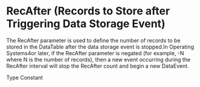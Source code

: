 # RecAfter (Records to Store after Triggering Data Storage Event)

The RecAfter parameter is used to define the number of records to be stored in the DataTable after the data storage event is stopped.In Operating Systems4or later, if the RecAfter parameter is negated (for example, -N where N is the number of records), then a new event occurring during the RecAfter interval will stop the RecAfter count and begin a new DataEvent.

Type Constant
